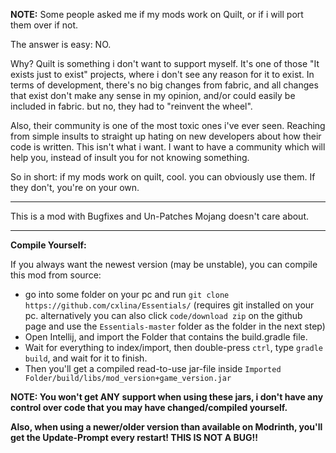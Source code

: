 **NOTE:** Some people asked me if my mods work on Quilt, or if i will port them over if not.

The answer is easy: NO.

Why? Quilt is something i don't want to support myself. It's one of those "It exists just to exist" projects, where i don't see any reason for it to exist.
In terms of development, there's no big changes from fabric, and all changes that exist don't make any sense in my opinion, and/or could easily be included in fabric. but no, they had to "reinvent the wheel".

Also, their community is one of the most toxic ones i've ever seen. Reaching from simple insults to straight up hating on new developers about how their code is written.
This isn't what i want. I want to have a community which will help you, instead of insult you for not knowing something.

So in short: if my mods work on quilt, cool. you can obviously use them.
If they don't, you're on your own.


-------------------------------------------------------


This is a mod with Bugfixes and Un-Patches Mojang doesn't care about.

-------------------------------------------------------

**Compile Yourself:**

If you always want the newest version (may be unstable), you can compile this mod from source:

- go into some folder on your pc and run ```git clone https://github.com/cxlina/Essentials/``` (requires git installed on your pc. alternatively you can also click `code/download zip` on the github page and use the `Essentials-master` folder as the folder in the next step)
- Open Intellij, and import the Folder that contains the build.gradle file.
- Wait for everything to index/import, then double-press `ctrl`, type `gradle build`, and wait for it to finish.
- Then you'll get a compiled read-to-use jar-file inside `Imported Folder/build/libs/mod_version+game_version.jar`

**NOTE: You won't get ANY support when using these jars, i don't have any control over code that you may have changed/compiled yourself.**

**Also, when using a newer/older version than available on Modrinth, you'll get the Update-Prompt every restart! THIS IS NOT A BUG!!**
